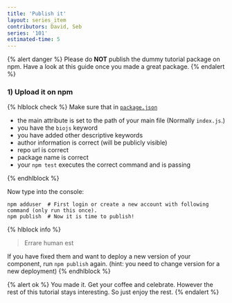 ```yaml
---
title: 'Publish it'
layout: series_item
contributors: David, Seb
series: '101'
estimated-time: 5
---
```


{% alert danger %}
Please do __NOT__ publish the dummy tutorial package on npm.
Have a look at this guide once you made a great package.
{% endalert %}

### 1) Upload it on npm

{% hlblock check %}
Make sure that in [`package.json`](https://www.npmjs.org/doc/files/package.json.html)

* the main attribute is set to the path of your main file (Normally `index.js`.)
* you have the `biojs` keyword
* you have added other descriptive keywords
* author information is correct (will be publicly visible)
* repo url is correct
* package name is correct
* your `npm test` executes the correct command and is passing

{% endhlblock %}

Now type into the console:

~~~
npm adduser  # First login or create a new account with following command (only run this once).
npm publish  # Now it is time to publish!
~~~

{% hlblock info %}
> Errare human est

If you have fixed them and want to deploy a new version of your component, run `npm publish` again.
(hint: you need to change version for a new deployment)
{% endhlblock %}

{% alert ok %}
You made it. Get your coffee and celebrate. However the rest of this tutorial stays interesting.
So just enjoy the rest.
{% endalert %}


